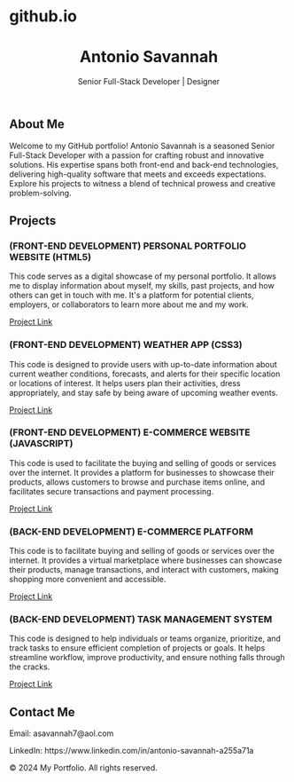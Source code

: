 # github.io
<header>
    <h1>Antonio Savannah</h1>
    <p>Senior Full-Stack Developer | Designer</p>
    <!-- Add any other header content you want -->
</header>

<section id="about">
    <h2>About Me</h2>
    <p>Welcome to my GitHub portfolio! Antonio Savannah is a seasoned Senior Full-Stack Developer with a passion for crafting robust and innovative solutions. His expertise spans both front-end and back-end technologies, delivering high-quality software that meets and exceeds expectations. Explore his projects to witness a blend of technical prowess and creative problem-solving.</p>
</section>

<section id="projects">
    <h2>Projects</h2>
    <!-- List your projects with brief descriptions and links -->
    <div class="project">
        <h3>(FRONT-END DEVELOPMENT) PERSONAL PORTFOLIO WEBSITE (HTML5)</h3>
<p>This code serves as a digital showcase of my personal portfolio. It allows me to display information about myself, my skills, past projects, and how others can get in touch with me. It's a platform for potential clients, employers, or collaborators to learn more about me and my work.</p>
        <a href="#">Project Link</a>
    </div> 
    <h3>(FRONT-END DEVELOPMENT) WEATHER APP (CSS3)</h3> 
<p>This code is designed to provide users with up-to-date information about current weather conditions, forecasts, and alerts for their specific location or locations of interest. It helps users plan their activities, dress appropriately, and stay safe by being aware of upcoming weather events.</p>                               
        <a href="#">Project Link</a> 
     </div>
    <h3>(FRONT-END DEVELOPMENT) E-COMMERCE WEBSITE (JAVASCRIPT)</h3> 
<p>This code is used to facilitate the buying and selling of goods or services over the internet. It provides a platform for businesses to showcase their products, allows customers to browse and purchase items online, and facilitates secure transactions and payment processing.</p>
    <a href="#">Project Link</a>
    </div>  
  <h3>(BACK-END DEVELOPMENT) E-COMMERCE PLATFORM </h3>
<p>This code is to facilitate buying and selling of goods or services over the internet. It provides a virtual marketplace where businesses can showcase their products, manage transactions, and interact with customers, making shopping more convenient and accessible.</p>      
     <a href="#">Project Link</a>
    </div>    
   <h3>(BACK-END DEVELOPMENT) TASK MANAGEMENT SYSTEM</h3> 
<p>This code is designed to help individuals or teams organize, prioritize, and track tasks to ensure efficient completion of projects or goals. It helps streamline workflow, improve productivity, and ensure nothing falls through the cracks.</p>
     <a href="#">Project Link</a>
    </div>   <!-- Add more projects as needed -->
</section>

<section id="contact">
    <h2>Contact Me</h2>
    <p>Email: asavannah7@aol.com</p>
    <p>LinkedIn: https://www.linkedin.com/in/antonio-savannah-a255a71a</p>
    <!-- Add other contact information and links -->
</section>

<footer>
    <p>&copy; 2024 My Portfolio. All rights reserved.</p>
</footer>

<!-- Add your scripts and other body elements here -->
